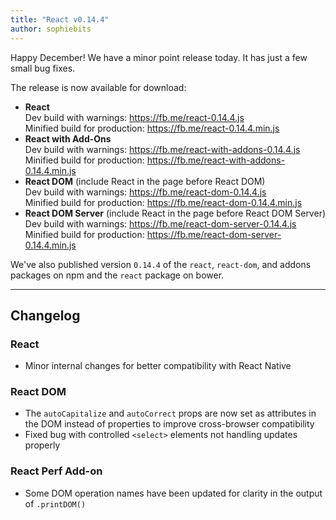```yaml
---
title: "React v0.14.4"
author: sophiebits
---
```


Happy December! We have a minor point release today. It has just a few small bug fixes.

The release is now available for download:

* **React**  
  Dev build with warnings: <https://fb.me/react-0.14.4.js>  
  Minified build for production: <https://fb.me/react-0.14.4.min.js>  
* **React with Add-Ons**  
  Dev build with warnings: <https://fb.me/react-with-addons-0.14.4.js>  
  Minified build for production: <https://fb.me/react-with-addons-0.14.4.min.js>  
* **React DOM** (include React in the page before React DOM)  
  Dev build with warnings: <https://fb.me/react-dom-0.14.4.js>  
  Minified build for production: <https://fb.me/react-dom-0.14.4.min.js>  
* **React DOM Server** (include React in the page before React DOM Server)  
  Dev build with warnings: <https://fb.me/react-dom-server-0.14.4.js>  
  Minified build for production: <https://fb.me/react-dom-server-0.14.4.min.js>  

We've also published version `0.14.4` of the `react`, `react-dom`, and addons packages on npm and the `react` package on bower.

- - -

## Changelog

### React
- Minor internal changes for better compatibility with React Native

### React DOM
- The `autoCapitalize` and `autoCorrect` props are now set as attributes in the DOM instead of properties to improve cross-browser compatibility
- Fixed bug with controlled `<select>` elements not handling updates properly

### React Perf Add-on
- Some DOM operation names have been updated for clarity in the output of `.printDOM()`
